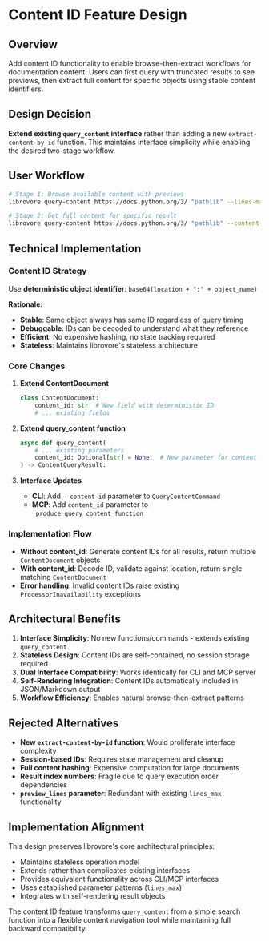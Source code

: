 # Content ID Feature Design

## Overview

Add content ID functionality to enable browse-then-extract workflows for documentation content. Users can first query with truncated results to see previews, then extract full content for specific objects using stable content identifiers.

## Design Decision

**Extend existing `query_content` interface** rather than adding a new `extract-content-by-id` function. This maintains interface simplicity while enabling the desired two-stage workflow.

## User Workflow

```bash
# Stage 1: Browse available content with previews
librovore query-content https://docs.python.org/3/ "pathlib" --lines-max 3

# Stage 2: Get full content for specific result
librovore query-content https://docs.python.org/3/ "pathlib" --content-id "cGF0aGxpYi5QYXRo" --lines-max 100
```

## Technical Implementation

### Content ID Strategy

Use **deterministic object identifier**: `base64(location + ":" + object_name)`

**Rationale:**
- **Stable**: Same object always has same ID regardless of query timing
- **Debuggable**: IDs can be decoded to understand what they reference
- **Efficient**: No expensive hashing, no state tracking required
- **Stateless**: Maintains librovore's stateless architecture

### Core Changes

1. **Extend ContentDocument**
   ```python
   class ContentDocument:
       content_id: str  # New field with deterministic ID
       # ... existing fields
   ```

2. **Extend query_content function**
   ```python
   async def query_content(
       # ... existing parameters
       content_id: Optional[str] = None,  # New parameter for content filtering
   ) -> ContentQueryResult:
   ```

3. **Interface Updates**
   - **CLI**: Add `--content-id` parameter to `QueryContentCommand`
   - **MCP**: Add `content_id` parameter to `_produce_query_content_function`

### Implementation Flow

- **Without content_id**: Generate content IDs for all results, return multiple `ContentDocument` objects
- **With content_id**: Decode ID, validate against location, return single matching `ContentDocument`
- **Error handling**: Invalid content IDs raise existing `ProcessorInavailability` exceptions

## Architectural Benefits

1. **Interface Simplicity**: No new functions/commands - extends existing `query_content`
2. **Stateless Design**: Content IDs are self-contained, no session storage required
3. **Dual Interface Compatibility**: Works identically for CLI and MCP server
4. **Self-Rendering Integration**: Content IDs automatically included in JSON/Markdown output
5. **Workflow Efficiency**: Enables natural browse-then-extract patterns

## Rejected Alternatives

- **New `extract-content-by-id` function**: Would proliferate interface complexity
- **Session-based IDs**: Requires state management and cleanup
- **Full content hashing**: Expensive computation for large documents
- **Result index numbers**: Fragile due to query execution order dependencies
- **`preview_lines` parameter**: Redundant with existing `lines_max` functionality

## Implementation Alignment

This design preserves librovore's core architectural principles:
- Maintains stateless operation model
- Extends rather than complicates existing interfaces
- Provides equivalent functionality across CLI/MCP interfaces
- Uses established parameter patterns (`lines_max`)
- Integrates with self-rendering result objects

The content ID feature transforms `query_content` from a simple search function into a flexible content navigation tool while maintaining full backward compatibility.
